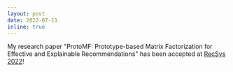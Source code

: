 ```yaml
---
layout: post
date: 2022-07-11 
inline: true
---
```

My research paper "ProtoMF: Prototype-based Matrix Factorization for Effective and Explainable Recommendations" has been accepted at [RecSys 2022](https://recsys.acm.org/recsys22/accepted-contributions/)!
